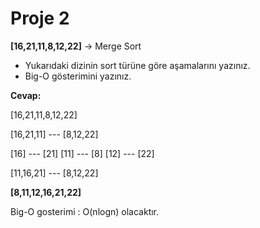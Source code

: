 # Proje 2
**[16,21,11,8,12,22]** -> Merge Sort
* Yukarıdaki dizinin sort türüne göre aşamalarını yazınız.
* Big-O gösterimini yazınız.

**Cevap:**

[16,21,11,8,12,22]

[16,21,11] --- [8,12,22]

[16] --- [21] [11] --- [8] [12] --- [22]

[11,16,21] --- [8,12,22]

**[8,11,12,16,21,22]**

Big-O gosterimi : O(nlogn) olacaktır.
